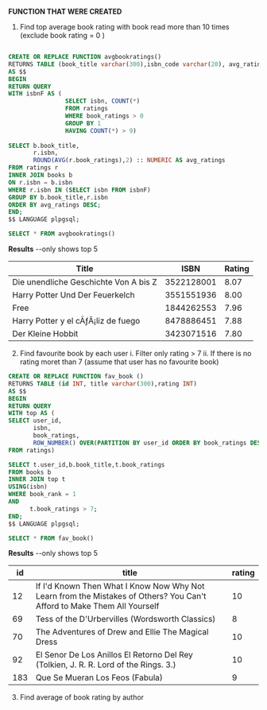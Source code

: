 **FUNCTION THAT WERE CREATED**

1. Find top average book rating with book read more than 10 times (exclude book rating = 0 )

```sql

CREATE OR REPLACE FUNCTION avgbookratings()
RETURNS TABLE (book_title varchar(300),isbn_code varchar(20), avg_ratings NUMERIC)
AS $$
BEGIN
RETURN QUERY
WITH isbnF AS (
				SELECT isbn, COUNT(*)
				FROM ratings
	            WHERE book_ratings > 0
				GROUP BY 1
				HAVING COUNT(*) > 9)
				
SELECT b.book_title,
       r.isbn, 
	   ROUND(AVG(r.book_ratings),2) :: NUMERIC AS avg_ratings
FROM ratings r
INNER JOIN books b
ON r.isbn = b.isbn
WHERE r.isbn IN (SELECT isbn FROM isbnF)
GROUP BY b.book_title,r.isbn
ORDER BY avg_ratings DESC;
END;
$$ LANGUAGE plpgsql;
```

```sql
SELECT * FROM avgbookratings()
```

**Results** 
--only shows top 5

| Title                                 | ISBN        | Rating |
|---------------------------------------|-------------|--------|
| Die unendliche Geschichte Von A bis Z | 3522128001  | 8.07   |
| Harry Potter Und Der Feuerkelch       | 3551551936  | 8.00   |
| Free                                  | 1844262553  | 7.96   |
| Harry Potter y el cÃƒÂ¡liz de fuego   | 8478886451  | 7.88   |
| Der Kleine Hobbit                     | 3423071516  | 7.80   |


2. Find favourite book by each user
   i. Filter only rating > 7
   ii. If there is no rating moret than 7 (assume that user has no favourite book)

   
```sql
CREATE OR REPLACE FUNCTION fav_book ()
RETURNS TABLE (id INT, title varchar(300),rating INT)
AS $$
BEGIN
RETURN QUERY
WITH top AS (
SELECT user_id,
       isbn,
	   book_ratings,
       ROW_NUMBER() OVER(PARTITION BY user_id ORDER BY book_ratings DESC) AS book_rank
FROM ratings)

SELECT t.user_id,b.book_title,t.book_ratings
FROM books b
INNER JOIN top t
USING(isbn)
WHERE book_rank = 1
AND
      t.book_ratings > 7;
END;
$$ LANGUAGE plpgsql;
```

```sql
SELECT * FROM fav_book()
```

**Results**
--only shows top 5

| id  | title                                                                                               | rating |
|-----|-----------------------------------------------------------------------------------------------------|--------|
| 12  | If I'd Known Then What I Know Now Why Not Learn from the Mistakes of Others?  You Can't Afford to Make Them All Yourself | 10     |
| 69  | Tess of the D'Urbervilles (Wordsworth Classics)                                                      | 8      |
| 70  | The Adventures of Drew and Ellie The Magical Dress                                                    | 10     |
| 92  | El Senor De Los Anillos El Retorno Del Rey (Tolkien, J. R. R. Lord of the Rings. 3.)                | 10     |
| 183 | Que Se Mueran Los Feos (Fabula)                                                                      | 9      |


3. Find average of book rating by author

